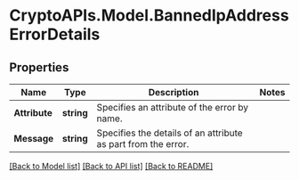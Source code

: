 # CryptoAPIs.Model.BannedIpAddressErrorDetails

## Properties

Name | Type | Description | Notes
------------ | ------------- | ------------- | -------------
**Attribute** | **string** | Specifies an attribute of the error by name. | 
**Message** | **string** | Specifies the details of an attribute as part from the error. | 

[[Back to Model list]](../README.md#documentation-for-models) [[Back to API list]](../README.md#documentation-for-api-endpoints) [[Back to README]](../README.md)

